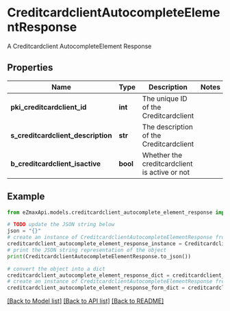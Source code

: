 # CreditcardclientAutocompleteElementResponse

A Creditcardclient AutocompleteElement Response

## Properties

Name | Type | Description | Notes
------------ | ------------- | ------------- | -------------
**pki_creditcardclient_id** | **int** | The unique ID of the Creditcardclient | 
**s_creditcardclient_description** | **str** | The description of the Creditcardclient | 
**b_creditcardclient_isactive** | **bool** | Whether the creditcardclient is active or not | 

## Example

```python
from eZmaxApi.models.creditcardclient_autocomplete_element_response import CreditcardclientAutocompleteElementResponse

# TODO update the JSON string below
json = "{}"
# create an instance of CreditcardclientAutocompleteElementResponse from a JSON string
creditcardclient_autocomplete_element_response_instance = CreditcardclientAutocompleteElementResponse.from_json(json)
# print the JSON string representation of the object
print(CreditcardclientAutocompleteElementResponse.to_json())

# convert the object into a dict
creditcardclient_autocomplete_element_response_dict = creditcardclient_autocomplete_element_response_instance.to_dict()
# create an instance of CreditcardclientAutocompleteElementResponse from a dict
creditcardclient_autocomplete_element_response_form_dict = creditcardclient_autocomplete_element_response.from_dict(creditcardclient_autocomplete_element_response_dict)
```
[[Back to Model list]](../README.md#documentation-for-models) [[Back to API list]](../README.md#documentation-for-api-endpoints) [[Back to README]](../README.md)



